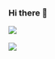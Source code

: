 ### Hi there 👋

<img src="https://github-readme-stats.vercel.app/api/top-langs/?username=sejinxjung&layout=compact"><br><br>
<img src="https://github-readme-stats.vercel.app/api?username=sejinxjung&show_icons=true">
